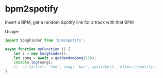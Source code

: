 # bpm2spotify

Insert a BPM, get a random Spotify link for a track with that BPM

Usage:

```js
import SongFinder from 'bpm2spotify';

async function myFunction () {
    let s = new SongFinder();
    let song = await s.getRandomSong(150);
    console.log(song);
    // --> {artist: 'foo', song: 'bar', spotifyUrl: 'https://spotify...'}
}
```
